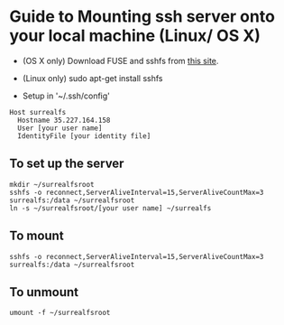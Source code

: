 # Guide to Mounting ssh server onto your local machine (Linux/ OS X)

* (OS X only) Download FUSE and sshfs from [this site](https://osxfuse.github.io).
* (Linux only) sudo apt-get install sshfs

* Setup in '~/.ssh/config'
```
Host surrealfs
  Hostname 35.227.164.158
  User [your user name]
  IdentityFile [your identity file]
```

## To set up the server
```
mkdir ~/surrealfsroot
sshfs -o reconnect,ServerAliveInterval=15,ServerAliveCountMax=3 surrealfs:/data ~/surrealfsroot
ln -s ~/surrealfsroot/[your user name] ~/surrealfs
```

## To mount
```
sshfs -o reconnect,ServerAliveInterval=15,ServerAliveCountMax=3 surrealfs:/data ~/surrealfsroot
```

## To unmount
```
umount -f ~/surrealfsroot
```